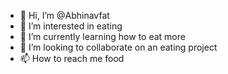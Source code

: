 - 👋 Hi, I’m @Abhinavfat
- 👀 I’m interested in eating
- 🌱 I’m currently learning how to eat more
- 💞️ I’m looking to collaborate on an eating project
- 📫 How to reach me food

<!---
Abhinavfat/Abhinavfat is a ✨ special ✨ repository because its `README.md` (this file) appears on your GitHub profile.
You can click the Preview link to take a look at your changes.
--->
